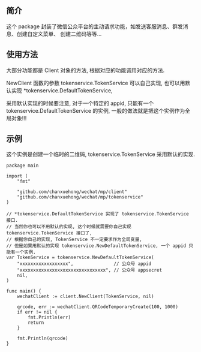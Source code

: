 ## 简介

这个 package 封装了微信公众平台的主动请求功能，如发送客服消息、群发消息、创建自定义菜单、
创建二维码等等...

## 使用方法

大部分功能都是 Client 对象的方法, 根据对应的功能调用对应的方法.

NewClient 函数的参数 tokenservice.TokenService 可以自己实现, 也可以用默认实现 *tokenservice.DefaultTokenService, 

采用默认实现的时候要注意, 对于一个特定的 appid, 只能有一个 tokenservice.DefaultTokenService 的实例,
一般的做法就是把这个实例作为全局对象!!!

## 示例

这个实例是创建一个临时的二维码, tokenservice.TokenService 采用默认的实现.
```golang
package main

import (
	"fmt"

	"github.com/chanxuehong/wechat/mp/client"
	"github.com/chanxuehong/wechat/mp/tokenservice"
)

// *tokenservice.DefaultTokenService 实现了 tokenservice.TokenService 接口.
// 当然你也可以不用默认的实现, 这个时候就需要你自己实现 tokenservice.TokenService 接口了,
// 根据你自己的实现, TokenService 不一定要求作为全局变量,
// 但是如果用默认的实现 tokenservice.NewDefaultTokenService, 一个 appid 只能有一个实例.
var TokenService = tokenservice.NewDefaultTokenService(
	"xxxxxxxxxxxxxxxxxx",               // 公众号 appid
	"xxxxxxxxxxxxxxxxxxxxxxxxxxxxxxxx", // 公众号 appsecret
	nil,
)

func main() {
	wechatClient := client.NewClient(TokenService, nil)

	qrcode, err := wechatClient.QRCodeTemporaryCreate(100, 1000)
	if err != nil {
		fmt.Println(err)
		return
	}

	fmt.Println(qrcode)
}
```
